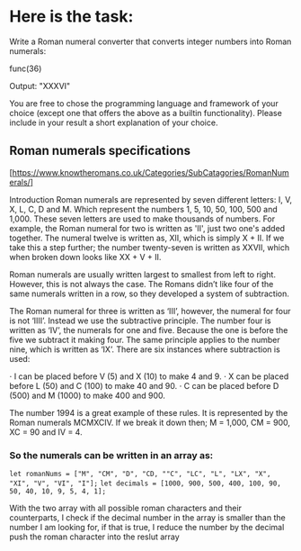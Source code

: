 

# Here is the task:

Write a Roman numeral converter that converts integer numbers into Roman numerals:



func(36)

Output: "XXXVI"



You are free to chose the programming language and framework of your choice (except one that offers the above as a builtin functionality). Please include in your result a short explanation of your choice.


## Roman numerals specifications

[https://www.knowtheromans.co.uk/Categories/SubCatagories/RomanNumerals/]

Introduction
Roman numerals are represented by seven different letters: I, V, X, L, C, D and M. Which represent the numbers 1, 5, 10, 50, 100, 500 and 1,000. These seven letters are used to make thousands of numbers. For example, the Roman numeral for two is written as 'II', just two one's added together. The numeral twelve is written as, XII, which is simply X + II. If we take this a step further; the number twenty-seven is written as XXVII, which when broken down looks like XX + V + II.




Roman numerals are usually written largest to smallest from left to right. However, this is not always the case. The Romans didn’t like four of the same numerals written in a row, so they developed a system of subtraction.

The Roman numeral for three is written as ‘III’, however, the numeral for four is not ‘IIII’. Instead we use the subtractive principle. The number four is written as ‘IV’, the numerals for one and five. Because the one is before the five we subtract it making four. The same principle applies to the number nine, which is written as ‘IX’. There are six instances where subtraction is used:

  ⋅ I can be placed before V (5) and X (10) to make 4 and 9.
  ⋅ X can be placed before L (50) and C (100) to make 40 and 90.
  ⋅ C can be placed before D (500) and M (1000) to make 400 and 900.


  The number 1994 is a great example of these rules. It is represented by the Roman numerals MCMXCIV. If we break it down then; M = 1,000, CM = 900, XC = 90 and IV = 4.

### So the numerals can be written in  an array as:
`let romanNums = ["M", "CM", "D", "CD, ""C", "LC", "L", "LX", "X", "XI", "V", "VI", "I"];`
`let decimals = [1000, 900, 500, 400, 100, 90, 50, 40, 10, 9, 5, 4, 1];`

With the two array with all possible roman characters and their counterparts, I check if the decimal number in the array is smaller than the number I am looking for, if that is true, I reduce the number by the decimal push the roman character into the reslut array
